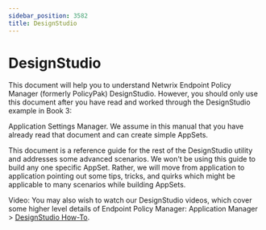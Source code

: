 ```yaml
---
sidebar_position: 3582
title: DesignStudio
---
```


# DesignStudio

This document will help you to understand Netwrix Endpoint Policy Manager (formerly PolicyPak) DesignStudio. However, you should only use this document after you have read and worked through the DesignStudio example in Book 3:

Application Settings Manager. We assume in this manual that you have already read that document and can create simple AppSets.

This document is a reference guide for the rest of the DesignStudio utility and addresses some advanced scenarios. We won't be using this guide to build any one specific AppSet. Rather, we will move from application to application pointing out some tips, tricks, and quirks which might be applicable to many scenarios while building AppSets.

Video: You may also wish to watch our DesignStudio videos, which cover some higher level details of Endpoint Policy Manager: Application Manager > [DesignStudio How-To](../Overview/VideoLearningCenter#DesignSt "DesignStudio How-To").